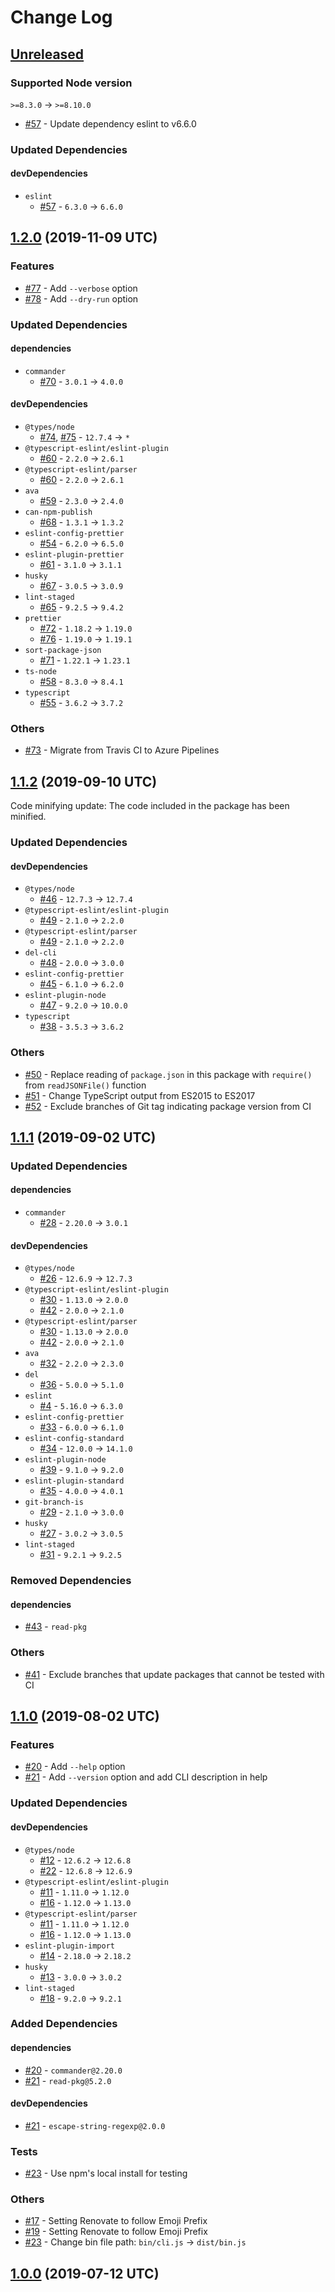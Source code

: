 # Change Log

## [Unreleased]

### Supported Node version

`>=8.3.0` -> `>=8.10.0`

* [#57] - Update dependency eslint to v6.6.0

### Updated Dependencies

#### devDependencies

* `eslint`
    * [#57] - `6.3.0` -> `6.6.0`

[Unreleased]: https://github.com/sounisi5011/package-version-git-tag/compare/v1.2.0...master
[#57]: https://github.com/sounisi5011/package-version-git-tag/pull/57

## [1.2.0] (2019-11-09 UTC)

### Features

* [#77] - Add `--verbose` option
* [#78] - Add `--dry-run` option

### Updated Dependencies

#### dependencies

* `commander`
    * [#70] - `3.0.1` -> `4.0.0`

#### devDependencies

* `@types/node`
    * [#74], [#75] - `12.7.4` -> `*`
* `@typescript-eslint/eslint-plugin`
    * [#60] - `2.2.0` -> `2.6.1`
* `@typescript-eslint/parser`
    * [#60] - `2.2.0` -> `2.6.1`
* `ava`
    * [#59] - `2.3.0` -> `2.4.0`
* `can-npm-publish`
    * [#68] - `1.3.1` -> `1.3.2`
* `eslint-config-prettier`
    * [#54] - `6.2.0` -> `6.5.0`
* `eslint-plugin-prettier`
    * [#61] - `3.1.0` -> `3.1.1`
* `husky`
    * [#67] - `3.0.5` -> `3.0.9`
* `lint-staged`
    * [#65] - `9.2.5` -> `9.4.2`
* `prettier`
    * [#72] - `1.18.2` -> `1.19.0`
    * [#76] - `1.19.0` -> `1.19.1`
* `sort-package-json`
    * [#71] - `1.22.1` -> `1.23.1`
* `ts-node`
    * [#58] - `8.3.0` -> `8.4.1`
* `typescript`
    * [#55] - `3.6.2` -> `3.7.2`

### Others

* [#73] - Migrate from Travis CI to Azure Pipelines

[1.2.0]: https://github.com/sounisi5011/package-version-git-tag/compare/v1.1.2...v1.2.0
[#54]: https://github.com/sounisi5011/package-version-git-tag/pull/54
[#55]: https://github.com/sounisi5011/package-version-git-tag/pull/55
[#58]: https://github.com/sounisi5011/package-version-git-tag/pull/58
[#59]: https://github.com/sounisi5011/package-version-git-tag/pull/59
[#60]: https://github.com/sounisi5011/package-version-git-tag/pull/60
[#61]: https://github.com/sounisi5011/package-version-git-tag/pull/61
[#65]: https://github.com/sounisi5011/package-version-git-tag/pull/65
[#67]: https://github.com/sounisi5011/package-version-git-tag/pull/67
[#68]: https://github.com/sounisi5011/package-version-git-tag/pull/68
[#70]: https://github.com/sounisi5011/package-version-git-tag/pull/70
[#71]: https://github.com/sounisi5011/package-version-git-tag/pull/71
[#72]: https://github.com/sounisi5011/package-version-git-tag/pull/72
[#73]: https://github.com/sounisi5011/package-version-git-tag/pull/73
[#74]: https://github.com/sounisi5011/package-version-git-tag/pull/74
[#75]: https://github.com/sounisi5011/package-version-git-tag/pull/75
[#76]: https://github.com/sounisi5011/package-version-git-tag/pull/76
[#77]: https://github.com/sounisi5011/package-version-git-tag/pull/77
[#78]: https://github.com/sounisi5011/package-version-git-tag/pull/78

## [1.1.2] (2019-09-10 UTC)

Code minifying update: The code included in the package has been minified.

### Updated Dependencies

#### devDependencies

* `@types/node`
    * [#46] - `12.7.3` -> `12.7.4`
* `@typescript-eslint/eslint-plugin`
    * [#49] - `2.1.0` -> `2.2.0`
* `@typescript-eslint/parser`
    * [#49] - `2.1.0` -> `2.2.0`
* `del-cli`
    * [#48] - `2.0.0` -> `3.0.0`
* `eslint-config-prettier`
    * [#45] - `6.1.0` -> `6.2.0`
* `eslint-plugin-node`
    * [#47] - `9.2.0` -> `10.0.0`
* `typescript`
    * [#38] - `3.5.3` -> `3.6.2`

### Others

* [#50] - Replace reading of `package.json` in this package with `require()` from `readJSONFile()` function
* [#51] - Change TypeScript output from ES2015 to ES2017
* [#52] - Exclude branches of Git tag indicating package version from CI

[1.1.2]: https://github.com/sounisi5011/package-version-git-tag/compare/v1.1.1...v1.1.2
[#38]: https://github.com/sounisi5011/package-version-git-tag/pull/38
[#45]: https://github.com/sounisi5011/package-version-git-tag/pull/45
[#46]: https://github.com/sounisi5011/package-version-git-tag/pull/46
[#47]: https://github.com/sounisi5011/package-version-git-tag/pull/47
[#48]: https://github.com/sounisi5011/package-version-git-tag/pull/48
[#49]: https://github.com/sounisi5011/package-version-git-tag/pull/49
[#50]: https://github.com/sounisi5011/package-version-git-tag/pull/50
[#51]: https://github.com/sounisi5011/package-version-git-tag/pull/51
[#52]: https://github.com/sounisi5011/package-version-git-tag/pull/52

## [1.1.1] (2019-09-02 UTC)

### Updated Dependencies

#### dependencies

* `commander`
    * [#28] - `2.20.0` -> `3.0.1`

#### devDependencies

* `@types/node`
    * [#26] - `12.6.9` -> `12.7.3`
* `@typescript-eslint/eslint-plugin`
    * [#30] - `1.13.0` -> `2.0.0`
    * [#42] - `2.0.0` -> `2.1.0`
* `@typescript-eslint/parser`
    * [#30] - `1.13.0` -> `2.0.0`
    * [#42] - `2.0.0` -> `2.1.0`
* `ava`
    * [#32] - `2.2.0` -> `2.3.0`
* `del`
    * [#36] - `5.0.0` -> `5.1.0`
* `eslint`
    * [#4] - `5.16.0` -> `6.3.0`
* `eslint-config-prettier`
    * [#33] - `6.0.0` -> `6.1.0`
* `eslint-config-standard`
    * [#34] - `12.0.0` -> `14.1.0`
* `eslint-plugin-node`
    * [#39] - `9.1.0` -> `9.2.0`
* `eslint-plugin-standard`
    * [#35] - `4.0.0` -> `4.0.1`
* `git-branch-is`
    * [#29] - `2.1.0` -> `3.0.0`
* `husky`
    * [#27] - `3.0.2` -> `3.0.5`
* `lint-staged`
    * [#31] - `9.2.1` -> `9.2.5`

### Removed Dependencies

#### dependencies

* [#43] - `read-pkg`

### Others

* [#41] - Exclude branches that update packages that cannot be tested with CI

[1.1.1]: https://github.com/sounisi5011/package-version-git-tag/compare/v1.1.0...v1.1.1
[#4]:  https://github.com/sounisi5011/package-version-git-tag/pull/4
[#26]: https://github.com/sounisi5011/package-version-git-tag/pull/26
[#27]: https://github.com/sounisi5011/package-version-git-tag/pull/27
[#28]: https://github.com/sounisi5011/package-version-git-tag/pull/28
[#29]: https://github.com/sounisi5011/package-version-git-tag/pull/29
[#30]: https://github.com/sounisi5011/package-version-git-tag/pull/30
[#31]: https://github.com/sounisi5011/package-version-git-tag/pull/31
[#32]: https://github.com/sounisi5011/package-version-git-tag/pull/32
[#33]: https://github.com/sounisi5011/package-version-git-tag/pull/33
[#34]: https://github.com/sounisi5011/package-version-git-tag/pull/34
[#35]: https://github.com/sounisi5011/package-version-git-tag/pull/35
[#36]: https://github.com/sounisi5011/package-version-git-tag/pull/36
[#39]: https://github.com/sounisi5011/package-version-git-tag/pull/39
[#41]: https://github.com/sounisi5011/package-version-git-tag/pull/41
[#42]: https://github.com/sounisi5011/package-version-git-tag/pull/42
[#43]: https://github.com/sounisi5011/package-version-git-tag/pull/43

## [1.1.0] (2019-08-02 UTC)

### Features

* [#20] - Add `--help` option
* [#21] - Add `--version` option and add CLI description in help

### Updated Dependencies

#### devDependencies

* `@types/node`
    * [#12] - `12.6.2` -> `12.6.8`
    * [#22] - `12.6.8` -> `12.6.9`
* `@typescript-eslint/eslint-plugin`
    * [#11] - `1.11.0` -> `1.12.0`
    * [#16] - `1.12.0` -> `1.13.0`
* `@typescript-eslint/parser`
    * [#11] - `1.11.0` -> `1.12.0`
    * [#16] - `1.12.0` -> `1.13.0`
* `eslint-plugin-import`
    * [#14] - `2.18.0` -> `2.18.2`
* `husky`
    * [#13] - `3.0.0` -> `3.0.2`
* `lint-staged`
    * [#18] - `9.2.0` -> `9.2.1`

### Added Dependencies

#### dependencies

* [#20] - `commander@2.20.0`
* [#21] - `read-pkg@5.2.0`

#### devDependencies

* [#21] - `escape-string-regexp@2.0.0`

### Tests

* [#23] - Use npm's local install for testing

### Others

* [#17] - Setting Renovate to follow Emoji Prefix
* [#19] - Setting Renovate to follow Emoji Prefix
* [#23] - Change bin file path: `bin/cli.js` -> `dist/bin.js`

[1.1.0]: https://github.com/sounisi5011/package-version-git-tag/compare/v1.0.0...v1.1.0
[#11]: https://github.com/sounisi5011/package-version-git-tag/pull/11
[#12]: https://github.com/sounisi5011/package-version-git-tag/pull/12
[#13]: https://github.com/sounisi5011/package-version-git-tag/pull/13
[#14]: https://github.com/sounisi5011/package-version-git-tag/pull/14
[#16]: https://github.com/sounisi5011/package-version-git-tag/pull/16
[#17]: https://github.com/sounisi5011/package-version-git-tag/pull/17
[#18]: https://github.com/sounisi5011/package-version-git-tag/pull/18
[#19]: https://github.com/sounisi5011/package-version-git-tag/pull/19
[#20]: https://github.com/sounisi5011/package-version-git-tag/pull/20
[#21]: https://github.com/sounisi5011/package-version-git-tag/pull/21
[#22]: https://github.com/sounisi5011/package-version-git-tag/pull/22
[#23]: https://github.com/sounisi5011/package-version-git-tag/pull/23

## [1.0.0] (2019-07-12 UTC)

[1.0.0]: https://github.com/sounisi5011/package-version-git-tag/compare/v0.0.0...v1.0.0
